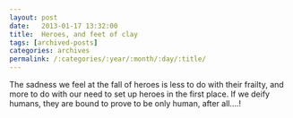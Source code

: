 ```yaml
---
layout: post
date:	2013-01-17 13:32:00
title:  Heroes, and feet of clay
tags: [archived-posts]
categories: archives
permalink: /:categories/:year/:month/:day/:title/
---
```

The sadness we feel at the fall of heroes is less to do with their frailty, and more to do with our need to set up heroes in the first place. If we deify humans, they are bound to prove to be only human, after all....!
